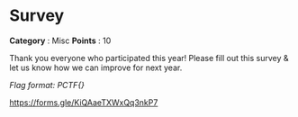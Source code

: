 # Survey

**Category** : Misc
**Points** : 10

Thank you everyone who participated this year! Please fill out this survey & let us know how we can improve for next year.

*Flag format: PCTF{}*

https://forms.gle/KiQAaeTXWxQq3nkP7



